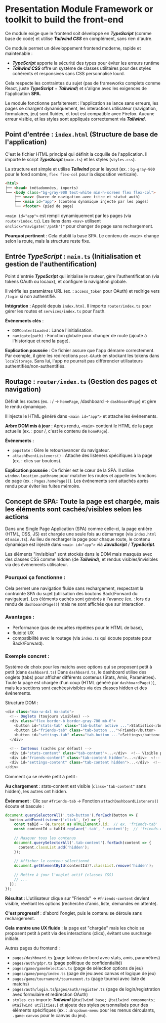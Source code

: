 # Presentation Module Framework or toolkit to build the front-end

Ce module exige que le frontend soit développé en ***TypeScript*** (comme base de code) et utilise ***Tailwind CSS*** en complément, sans rien d'autre. 

Ce module permet un développement frontend moderne, rapide et maintenable :
- ***TypeScript*** apporte la sécurité des types pour éviter les erreurs runtime
- ***Tailwind CSS*** offre un système de classes utilitaires pour des styles cohérents et responsives sans CSS personnalisé lourd. 

Cela respecte les contraintes du sujet (pas de frameworks complets comme React, juste ***TypeScript*** + ***Tailwind***) et s'aligne avec les exigences de l'application **SPA**.

Le module fonctionne parfaitement : l'application se lance sans erreurs, les pages se chargent dynamiquement, les interactions utilisateur (navigation, formulaires, jeu) sont fluides, et tout est compatible avec Firefox. Aucune erreur visible, et les styles sont appliqués correctement via ***Tailwind***.

## Point d'entrée : `index.html` (Structure de base de l'application)

C'est le fichier HTML principal qui définit la coquille de l'application. Il importe le script ***TypeScript*** (`main.ts`) et les styles (`styles.css`).

La structure est simple et utilise ***Tailwind*** pour le layout (ex. : `bg-gray-900` pour le fond sombre, `flex flex-col` pour la disposition verticale).

```markdown
<html>
├── <head> (métadonnées, imports)
└── <body class="bg-gray-900 text-white min-h-screen flex flex-col">
    ├── <nav> (barre de navigation avec titre et statut auth)
    ├── <main id="app"> (contenu dynamique injecté par les pages)
    └── <footer> (pied de page)
```
`<main id="app">` est rempli dynamiquement par les pages (via `router/index.ts`). Les liens dans `<nav>` utilisent `onclick="navigate('/path')"` pour changer de page sans rechargement.

**Pourquoi pertinent** : Cela établit la base SPA. Le contenu de `<main>` change selon la route, mais la structure reste fixe.

## Entrée ***TypeScript*** : `main.ts` (Initialisation et gestion de l'authentification)

Point d'entrée ***TypeScript*** qui initialise le routeur, gère l'authentification (via tokens OAuth ou locaux), et configure la navigation globale. 

Il vérifie les paramètres URL (ex. : `access_token` pour OAuth) et redirige vers `/login` si non authentifié.

**Intégration** : Appelé depuis `index.html`. Il importe `router/index.ts` pour gérer les routes et `services/index.ts` pour l'auth.

**Événements clés** :
- `DOMContentLoaded` : Lance l'initialisation.
- `navigate(path)` : Fonction globale pour changer de route (ajoute à l'historique et rend la page).

**Explication poussée** : Ce fichier assure que l'app démarre correctement. Par exemple, il gère les redirections `post-OAuth` en stockant les tokens dans `localStorage`. Sans lui, l'app ne pourrait pas différencier utilisateurs authentifiés/non-authentifiés.

##  Routage : `router/index.ts` (Gestion des pages et navigation)

Définit les routes (ex. : / → `homePage`, /dashboard → `dashboardPage`) et gère le rendu dynamique. 

Il injecte le HTML généré dans `<main id="app">` et attache les événements.

**Arbre DOM mis à jour** : Après rendu, `<main>` contient le HTML de la page actuelle (ex. : pour /, c'est le contenu de `homePage`).

**Événements** :
- `popstate` : Gère le retour/avancer du navigateur.
- `attachEventListeners()` : Attache des listeners spécifiques à la page (ex. : clics sur boutons).

**Explication poussée** : Ce fichier est le cœur de la SPA. Il utilise `window.location.pathname` pour matcher les routes et appelle les fonctions de page (ex. : `Pages.homePage()`). Les événements sont attachés après rendu pour éviter les fuites mémoire.


## **Concept de SPA**: Toute la page est chargée, mais les éléments sont cachés/visibles selon les actions

Dans une Single Page Application (SPA) comme celle-ci, la page entière (HTML, CSS, JS) est chargée une seule fois au démarrage (via `index.html` et `main.ts`). Au lieu de recharger la page pour chaque route, le contenu dynamique est injecté dans `<main id="app">` via ***JavaScript*** / ***TypeScript***.

Les éléments "invisibles" sont stockés dans le DOM mais masqués avec des classes CSS comme hidden (de ***Tailwind***), et rendus visibles/invisibles via des événements utilisateur.

### Pourquoi ça fonctionne : 

Cela permet une navigation fluide sans rechargement, respectant la contrainte SPA du sujet (utilisation des boutons Back/Forward du navigateur). Les éléments cachés sont générés à l'avance (ex. : lors du rendu de `dashboardPage()`) mais ne sont affichés que sur interaction.

### Avantages :

- Performance (pas de requêtes répétées pour le HTML de base), 
- fluidité UX
- compatibilité avec le routage (via `index.ts` qui écoute popstate pour Back/Forward).

### Exemple concret :

Système de choix pour les matchs avec options qui se proposent petit à petit (dans `dashboard.ts`)
Dans `dashboard.ts`, le dashboard utilise des onglets (tabs) pour afficher différents contenus (Stats, Amis, Paramètres). 
Toute la page est chargée d'un coup (HTML généré par `dashboardPage()`), mais les sections sont cachées/visibles via des classes hidden et des événements.

Structure DOM :

```typescript
<div class="max-w-4xl mx-auto">
  <!-- Onglets (toujours visibles) -->
  <div class="flex border-b border-gray-700 mb-6">
    <button id="stats-tab" class="tab-button active ...">Statistics</button>
    <button id="friends-tab" class="tab-button ...">Friends</button>
    <button id="settings-tab" class="tab-button ...">Settings</button>
  </div>
  
  <!-- Contenus (cachés par défaut) -->
  <div id="stats-content" class="tab-content">...</div>  <!-- Visible par défaut -->
  <div id="friends-content" class="tab-content hidden">...</div>  <!-- Caché -->
  <div id="settings-content" class="tab-content hidden">...</div>  <!-- Caché -->
</div>
```

Comment ça se révèle petit à petit :

**Au chargement** : stats-content est visible (`class="tab-content"` sans hidden), les autres ont hidden.

**Événement** : Clic sur `#friends-tab` → Fonction `attachDashboardListeners()` écoute et bascule :

```ts
document.querySelectorAll('.tab-button').forEach(button => {
  button.addEventListener('click', (e) => {
    const tabId = (e.target as HTMLElement).id;  // ex. 'friends-tab'
    const contentId = tabId.replace('-tab', '-content');  // 'friends-content'
    
    // Masquer tous les contenus
    document.querySelectorAll('.tab-content').forEach(content => {
      content.classList.add('hidden');
    });
    
    // Afficher le contenu sélectionné
    document.getElementById(contentId)?.classList.remove('hidden');
    
    // Mettre à jour l'onglet actif (classes CSS)
    // ...
  });
});
```

**Résultat** : L'utilisateur clique sur "Friends" → `#friends-content` devient visible, révélant les options (recherche d'amis, liste, demandes en attente).

**C'est progressif** : d'abord l'onglet, puis le contenu se déroule sans rechargement.

**Cela montre une UX fluide** : la page est "chargée" mais les choix se proposent petit à petit via des interactions (clics), évitant une surcharge initiale.



Autres pages du frontend :
- `pages/dashboard.ts` (page tableau de bord avec stats, amis, paramètres)
- `pages/auth/gdpr.ts` (page politique de confidentialité)
- `pages/game/gameSelection.ts` (page de sélection options de jeu)
- `pages/game/pong/index.ts` (page de jeu avec canvas et logique de jeu)
- `pages/game/tournament/tournament.ts` (page tournoi avec liste de matchs)
- `pages/auth/login.ts`/`pages/auth/register.ts` (page de login/registration avec formulaire et redirection OAuth)
- `styles.css` importe ***Tailwind*** (`@tailwind base; @tailwind components; @tailwind utilities;`) et ajoute des styles personnalisés pour des éléments spécifiques (ex. : .`dropdown-menu` pour les menus déroulants, `.game-canvas` pour le canvas du jeu).